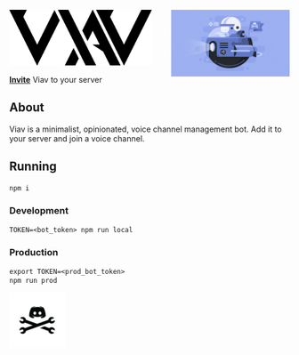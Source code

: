 <img src="./img/logo_trans_black.png" height="100" /><img src="./img/hack_wump_ship.png" height="120" align="right" />

[**Invite**](https://discordapp.com/oauth2/authorize?client_id=446151195338473485&permissions=16&scope=bot) Viav to your server

## About

Viav is a minimalist, opinionated, voice channel management bot. Add it to your server and join a voice channel.

## Running

```
npm i
```

### Development

```
TOKEN=<bot_token> npm run local
```

### Production

```
export TOKEN=<prod_bot_token>
npm run prod
```

<img src="./img/hack_pirate_black.png" height="100" />

